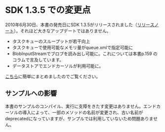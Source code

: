# SDK 1.3.5 での変更点 #

2010年6月30日、本書の発売日にSDK 1.3.5がリリースされました（[リリースノート](http://code.google.com/p/googleappengine/wiki/SdkForJavaReleaseNotes)）。それほど大きなアップデートではありません。

  * タスクキューのスループットが若干向上
  * タスクキューで使用可能なメモリ量がqueue.xmlで指定可能に
  * BlobInputStreamでブロブを読み出し可能に。これについては本書p.159 のコラムで言及しています。
  * データストアでエンドカーソルが利用可能に。

[こちら](http://d.hatena.ne.jp/hidemon/20100702/1278093665)に簡単にまとめましたのでご覧ください。

## サンプルへの影響 ##
本書のサンプルのコンパイル、実行に支障をきたす変更はありません。エンドカーソルの導入によって、一部のメソッドの名前が変更され、古い名前がdeprecatedになっていますが、サンプルでは利用していないため問題ありません。
